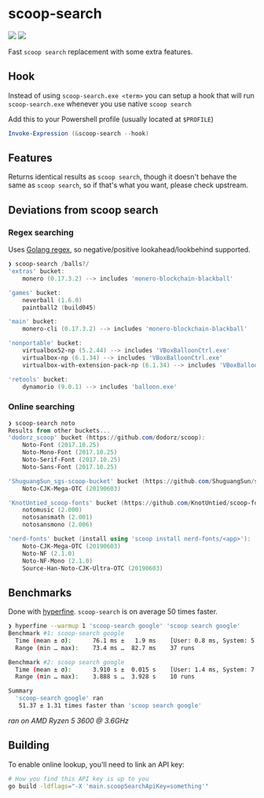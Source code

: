 # scoop-search

[![](https://goreportcard.com/badge/github.com/shilangyu/scoop-search)](https://goreportcard.com/report/github.com/shilangyu/scoop-search)
[![](https://github.com/shilangyu/scoop-search/workflows/ci/badge.svg)](https://github.com/shilangyu/scoop-search/actions)

Fast `scoop search` replacement with some extra features.

## Hook

Instead of using `scoop-search.exe <term>` you can setup a hook that will run `scoop-search.exe` whenever you use native `scoop search`

Add this to your Powershell profile (usually located at `$PROFILE`)

```ps1
Invoke-Expression (&scoop-search --hook)
```

## Features

Returns identical results as `scoop search`, though it doesn't behave the same as `scoop search`, so if that's what you want, please check upstream.

## Deviations from scoop search
### Regex searching
Uses [Golang regex](https://pkg.go.dev/regexp/syntax), so negative/positive lookahead/lookbehind supported.
```ps1
❯ scoop-search /balls?/
'extras' bucket:
    monero (0.17.3.2) --> includes 'monero-blockchain-blackball'

'games' bucket:
    neverball (1.6.0)
    paintball2 (build045)

'main' bucket:
    monero-cli (0.17.3.2) --> includes 'monero-blockchain-blackball'

'nonportable' bucket:
    virtualbox52-np (5.2.44) --> includes 'VBoxBalloonCtrl.exe'
    virtualbox-np (6.1.34) --> includes 'VBoxBalloonCtrl.exe'
    virtualbox-with-extension-pack-np (6.1.34) --> includes 'VBoxBalloonCtrl.exe'

'retools' bucket:
    dynamorio (9.0.1) --> includes 'balloon.exe'
```

### Online searching
```ps1
❯ scoop-search noto
Results from other buckets...
'dodorz_scoop' bucket (https://github.com/dodorz/scoop):
    Noto-Font (2017.10.25)
    Noto-Mono-Font (2017.10.25)
    Noto-Serif-Font (2017.10.25)
    Noto-Sans-Font (2017.10.25)

'ShuguangSun_sgs-scoop-bucket' bucket (https://github.com/ShuguangSun/sgs-scoop-bucket):
    Noto-CJK-Mega-OTC (20190603)

'KnotUntied_scoop-fonts' bucket (https://github.com/KnotUntied/scoop-fonts):
    notomusic (2.000)
    notosansmath (2.001)
    notosansmono (2.006)

'nerd-fonts' bucket (install using 'scoop install nerd-fonts/<app>'):
    Noto-CJK-Mega-OTC (20190603)
    Noto-NF (2.1.0)
    Noto-NF-Mono (2.1.0)
    Source-Han-Noto-CJK-Ultra-OTC (20190603)
```

## Benchmarks

Done with [hyperfine](https://github.com/sharkdp/hyperfine). `scoop-search` is on average 50 times faster.

```sh
❯ hyperfine --warmup 1 'scoop-search google' 'scoop search google'
Benchmark #1: scoop-search google
  Time (mean ± σ):      76.1 ms ±   1.9 ms    [User: 0.8 ms, System: 5.8 ms]
  Range (min … max):    73.4 ms …  82.7 ms    37 runs

Benchmark #2: scoop search google
  Time (mean ± σ):      3.910 s ±  0.015 s    [User: 1.4 ms, System: 7.9 ms]
  Range (min … max):    3.888 s …  3.928 s    10 runs

Summary
  'scoop-search google' ran
   51.37 ± 1.31 times faster than 'scoop search google'
```

_ran on AMD Ryzen 5 3600 @ 3.6GHz_

## Building
To enable online lookup, you'll need to link an API key:
```sh
# How you find this API key is up to you
go build -ldflags="-X 'main.scoopSearchApiKey=something'"
```
